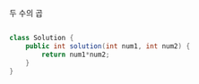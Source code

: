 두 수의 곱

```java

class Solution {
    public int solution(int num1, int num2) {
        return num1*num2;
    }
}

```
